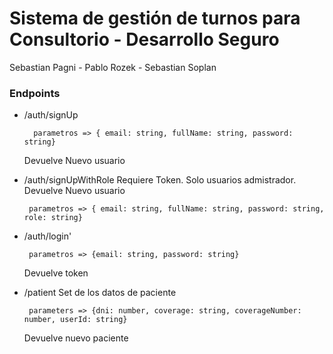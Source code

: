 # Sistema de gestión de turnos para Consultorio - Desarrollo Seguro

  

Sebastian Pagni - Pablo Rozek - Sebastian Soplan

  
  

### Endpoints

  

+ /auth/signUp

		parametros => { email: string, fullName: string, password: string}
	Devuelve Nuevo usuario

+  /auth/signUpWithRole
		Requiere Token.	Solo usuarios admistrador.
		Devuelve Nuevo usuario
		
		parametros => { email: string, fullName: string, password: string, role: string}

+  /auth/login'
	
		parametros => {email: string, password: string}
	Devuelve token

+  /patient
	Set de los datos de paciente
	
		parameters => {dni: number, coverage: string, coverageNumber: number, userId: string}
	Devuelve nuevo paciente